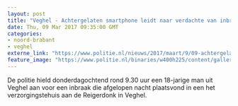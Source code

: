 ```yaml
---
layout: post
title: "Veghel - Achtergelaten smartphone leidt naar verdachte van inbraak"
date: Thu, 09 Mar 2017 09:35:00 GMT
categories: 
- noord-brabant 
- veghel 
externe_link: "https://www.politie.nl/nieuws/2017/maart/9/09-achtergelaten-smartphone-leidt-naar-verdachte-van-inbraak.html"
feature_image: "https://www.politie.nl/binaries/w400h225/content/gallery/politie/gezocht/verdachten/2011/april/mobiele-telefoon.jpg"
---
```


De politie hield donderdagochtend rond 9.30 uur een 18-jarige man uit Veghel aan voor een inbraak die afgelopen nacht plaatsvond in een het verzorgingstehuis aan de Reigerdonk in Veghel.
